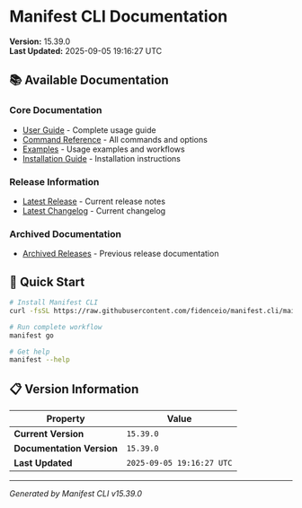 # Manifest CLI Documentation

**Version:** 15.39.0  
**Last Updated:** 2025-09-05 19:16:27 UTC

## 📚 Available Documentation

### Core Documentation
- [User Guide](USER_GUIDE.md) - Complete usage guide
- [Command Reference](COMMAND_REFERENCE.md) - All commands and options
- [Examples](EXAMPLES.md) - Usage examples and workflows
- [Installation Guide](INSTALLATION.md) - Installation instructions

### Release Information
- [Latest Release](RELEASE_v15.39.0.md) - Current release notes
- [Latest Changelog](CHANGELOG_v15.39.0.md) - Current changelog

### Archived Documentation
- [Archived Releases](zArchive/) - Previous release documentation

## 🚀 Quick Start

```bash
# Install Manifest CLI
curl -fsSL https://raw.githubusercontent.com/fidenceio/manifest.cli/main/install-cli.sh | bash

# Run complete workflow
manifest go

# Get help
manifest --help
```

## 📋 Version Information

| Property | Value |
|----------|-------|
| **Current Version** | `15.39.0` |
| **Documentation Version** | `15.39.0` |
| **Last Updated** | `2025-09-05 19:16:27 UTC` |

---
*Generated by Manifest CLI v15.39.0*
